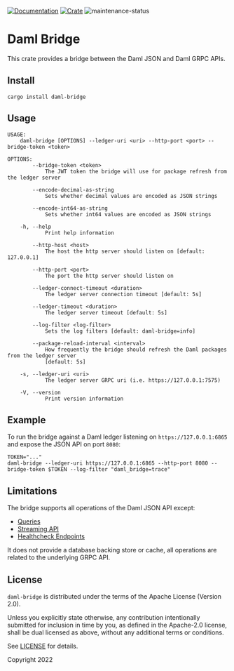 [![Documentation](https://docs.rs/daml-bridge/badge.svg)](https://docs.rs/daml-bridge)
[![Crate](https://img.shields.io/crates/v/daml-bridge.svg)](https://crates.io/crates/daml-bridge)
![maintenance-status](https://img.shields.io/badge/maintenance-experimental-blue.svg)

# Daml Bridge

This crate provides a bridge between the Daml JSON and Daml GRPC APIs.

## Install

```shell
cargo install daml-bridge
```

## Usage

```shell
USAGE:
    daml-bridge [OPTIONS] --ledger-uri <uri> --http-port <port> --bridge-token <token>

OPTIONS:
        --bridge-token <token>
            The JWT token the bridge will use for package refresh from the ledger server

        --encode-decimal-as-string
            Sets whether decimal values are encoded as JSON strings

        --encode-int64-as-string
            Sets whether int64 values are encoded as JSON strings

    -h, --help
            Print help information

        --http-host <host>
            The host the http server should listen on [default: 127.0.0.1]

        --http-port <port>
            The port the http server should listen on

        --ledger-connect-timeout <duration>
            The ledger server connection timeout [default: 5s]

        --ledger-timeout <duration>
            The ledger server timeout [default: 5s]

        --log-filter <log-filter>
            Sets the log filters [default: daml-bridge=info]

        --package-reload-interval <interval>
            How frequently the bridge should refresh the Daml packages from the ledger server
            [default: 5s]

    -s, --ledger-uri <uri>
            The ledger server GRPC uri (i.e. https://127.0.0.1:7575)

    -V, --version
            Print version information
```

## Example

To run the bridge against a Daml ledger listening on `https://127.0.0.1:6865` and expose the JSON API on port `8080`:

```shell
TOKEN="..."
daml-bridge --ledger-uri https://127.0.0.1:6865 --http-port 8080 --bridge-token $TOKEN --log-filter "daml_bridge=trace"
```

## Limitations

The bridge supports all operations of the Daml JSON API except:

- [Queries](https://docs.daml.com/json-api/index.html#get-all-active-contracts)
- [Streaming API](https://docs.daml.com/json-api/index.html#streaming-api)
- [Healthcheck Endpoints](https://docs.daml.com/json-api/index.html#healthcheck-endpoints)

It does not provide a database backing store or cache, all operations are related to the underlying GRPC API.

## License

`daml-bridge` is distributed under the terms of the Apache License (Version 2.0).

Unless you explicitly state otherwise, any contribution intentionally submitted for inclusion in time by you, as defined
in the Apache-2.0 license, shall be dual licensed as above, without any additional terms or conditions.

See [LICENSE](../LICENSE) for details.

Copyright 2022